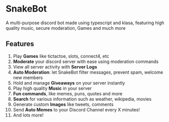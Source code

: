 # SnakeBot

A multi-purpose discord bot made using typescript and klasa, featuring high quality music, secure moderation, Games and much more

## Features

1. Play **Games** like tictactoe, slots, connect4, etc
2. **Moderate** your discord server with ease using moderation commands
3. View all server activity with **Server Logs**
4. **Auto Moderation**: let SnakeBot filter messages, prevent spam, welcome new members
5. Hold and manage **Giveaways** on your server instantly
6. Play high quality **Music** in your server
7. **Fun commands**, like memes, puns, quotes and more
8. **Search** for various information such as weather, wikipedia, movies
9. Generate custom **Images** like tweets, comments
10. Send **Auto Memes** to your Discord Channel every X minutes!
11. And lots more!
